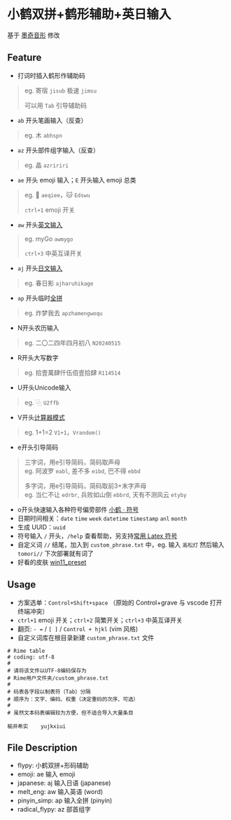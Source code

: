 # 小鹤双拼+鹤形辅助+英日输入

基于 [墨奇音形](https://github.com/gaboolic/rime-shuangpin-fuzhuma) 修改

## Feature

- 打词时插入鹤形作辅助码 
> eg. 寄宿 `jisub` 极速 `jimsu` 
> 
> 可以用 `Tab` 引导辅助码

- `ab` 开头笔画输入（反查）
> eg. 木 `abhspn`

- `az` 开头部件组字输入（反查）
> eg. 晶 `azririri`

- `ae` 开头 emoji 输入；`E` 开头输入 emoji 总类
> eg. 🐧 `aeqiee`，🐱 `Edswu`
>
> `ctrl+1` emoji 开关

- `aw` 开头[英文输入](https://github.com/tumuyan/rime-melt) 
> eg. myGo `awmygo`
>
> `ctrl+3` 中英互译开关

- `aj` 开头[日文输入](https://github.com/gkovacs/rime-japanese) 
> eg. 春日影 `ajharuhikage` 

- `ap` 开头临时[全拼](https://github.com/iDvel/rime-ice) 
> eg. 炸梦我去 `apzhamengwoqu`

- N开头农历输入 
> eg. 二〇二四年四月初八 `N20240515`

- R开头大写数字 
> eg. 拾壹萬肆仟伍佰壹拾肆 `R114514`

- U开头Unicode输入 
> eg. ⿻ `U2ffb`

- V开头[计算器模式 ](https://github.com/gaboolic/rime-shuangpin-fuzhuma/blob/main/md/calc.md)
> eg. 1+1=2 `V1+1`，`Vrandom()`

- e开头引导简码
> 三字词，用e引导简码，简码取声母  
> eg. 阿波罗 `eabl`, 差不多 `eibd`, 巴不得 `ebbd`
> 
> 多字词，用e引导简码，简码取前3+末字声母  
> eg. 当仁不让 `edrbr`, 兵败如山倒 `ebbrd`, 天有不测风云 `etyby`


- o开头快速输入各种符号偏旁部件 [小鹤 · 符号](https://flypy.cc/#/fh)
- 日期时间相关：`date` `time` `week` `datetime` `timestamp` `anl` `month`
- 生成 UUID：`uuid`
- 符号输入 `/` 开头，`/help` 查看帮助，另支持[常用 Latex 符号](https://github.com/wklchris/Rime-latex-symbols) 
- 自定义词 `//` 结尾，加入到 `custom_phrase.txt` 中，eg. 输入 `高松灯` 然后输入 `tomori//` 下次部署就有词了
- 好看的皮肤 [win11_preset](https://github.com/LufsX/rime)

## Usage

- 方案选单：`Control+Shift+space` （原始的 Control+grave 与 vscode 打开终端冲突）
- `ctrl+1` emoji 开关；`ctrl+2` 简繁开关；`ctrl+3` 中英互译开关
- 翻页: `- =` / `[ ]` / `Control + hjkl` (vim 风格)
- 自定义词库在根目录新建 `custom_phrase.txt` 文件

```
# Rime table
# coding: utf-8
#
# 请将该文件以UTF-8编码保存为
# Rime用户文件夹/custom_phrase.txt
#
# 码表各字段以制表符（Tab）分隔
# 顺序为：文字、编码、权重（决定重码的次序、可选）
#
# 虽然文本码表编辑较为方便，但不适合导入大量条目

榆井希实	yujkxiui
```

## File Description

- flypy: 小鹤双拼+形码辅助
- emoji: ae 输入 emoji
- japanese: aj 输入日语 (japanese)
- melt_eng: aw 输入英语 (word)
- pinyin_simp: ap 输入全拼 (pinyin)
- radical_flypy: az 部首组字
